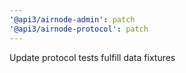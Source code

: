 ```yaml
---
'@api3/airnode-admin': patch
'@api3/airnode-protocol': patch
---
```


Update protocol tests fulfill data fixtures
